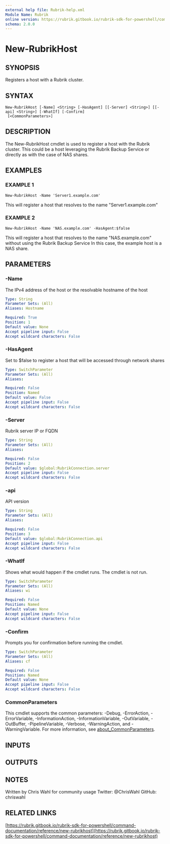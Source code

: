 ```yaml
---
external help file: Rubrik-help.xml
Module Name: Rubrik
online version: https://rubrik.gitbook.io/rubrik-sdk-for-powershell/command-documentation/reference/new-rubrikhost
schema: 2.0.0
---
```


# New-RubrikHost

## SYNOPSIS
Registers a host with a Rubrik cluster.

## SYNTAX

```
New-RubrikHost [-Name] <String> [-HasAgent] [[-Server] <String>] [[-api] <String>] [-WhatIf] [-Confirm]
 [<CommonParameters>]
```

## DESCRIPTION
The New-RubrikHost cmdlet is used to register a host with the Rubrik cluster.
This could be a host leveraging the Rubrik Backup Service or directly as with the case of NAS shares.

## EXAMPLES

### EXAMPLE 1
```
New-RubrikHost -Name 'Server1.example.com'
```

This will register a host that resolves to the name "Server1.example.com"

### EXAMPLE 2
```
New-RubrikHost -Name 'NAS.example.com' -HasAgent:$false
```

This will register a host that resolves to the name "NAS.example.com" without using the Rubrik Backup Service
In this case, the example host is a NAS share.

## PARAMETERS

### -Name
The IPv4 address of the host or the resolvable hostname of the host

```yaml
Type: String
Parameter Sets: (All)
Aliases: Hostname

Required: True
Position: 1
Default value: None
Accept pipeline input: False
Accept wildcard characters: False
```

### -HasAgent
Set to $false to register a host that will be accessed through network shares

```yaml
Type: SwitchParameter
Parameter Sets: (All)
Aliases:

Required: False
Position: Named
Default value: False
Accept pipeline input: False
Accept wildcard characters: False
```

### -Server
Rubrik server IP or FQDN

```yaml
Type: String
Parameter Sets: (All)
Aliases:

Required: False
Position: 2
Default value: $global:RubrikConnection.server
Accept pipeline input: False
Accept wildcard characters: False
```

### -api
API version

```yaml
Type: String
Parameter Sets: (All)
Aliases:

Required: False
Position: 3
Default value: $global:RubrikConnection.api
Accept pipeline input: False
Accept wildcard characters: False
```

### -WhatIf
Shows what would happen if the cmdlet runs.
The cmdlet is not run.

```yaml
Type: SwitchParameter
Parameter Sets: (All)
Aliases: wi

Required: False
Position: Named
Default value: None
Accept pipeline input: False
Accept wildcard characters: False
```

### -Confirm
Prompts you for confirmation before running the cmdlet.

```yaml
Type: SwitchParameter
Parameter Sets: (All)
Aliases: cf

Required: False
Position: Named
Default value: None
Accept pipeline input: False
Accept wildcard characters: False
```

### CommonParameters
This cmdlet supports the common parameters: -Debug, -ErrorAction, -ErrorVariable, -InformationAction, -InformationVariable, -OutVariable, -OutBuffer, -PipelineVariable, -Verbose, -WarningAction, and -WarningVariable. For more information, see [about_CommonParameters](http://go.microsoft.com/fwlink/?LinkID=113216).

## INPUTS

## OUTPUTS

## NOTES
Written by Chris Wahl for community usage
Twitter: @ChrisWahl
GitHub: chriswahl

## RELATED LINKS

[https://rubrik.gitbook.io/rubrik-sdk-for-powershell/command-documentation/reference/new-rubrikhost](https://rubrik.gitbook.io/rubrik-sdk-for-powershell/command-documentation/reference/new-rubrikhost)

